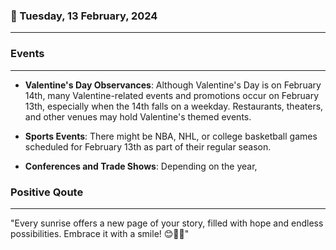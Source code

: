 ### 📅 Tuesday, 13 February, 2024
------
### Events
------
- **Valentine's Day Observances**: Although Valentine's Day is on February 14th, many Valentine-related events and promotions occur on February 13th, especially when the 14th falls on a weekday. Restaurants, theaters, and other venues may hold Valentine's themed events.

- **Sports Events**: There might be NBA, NHL, or college basketball games scheduled for February 13th as part of their regular season.

- **Conferences and Trade Shows**: Depending on the year,
### Positive Qoute
------
"Every sunrise offers a new page of your story, filled with hope and endless possibilities. Embrace it with a smile! 😊🌅✨"
